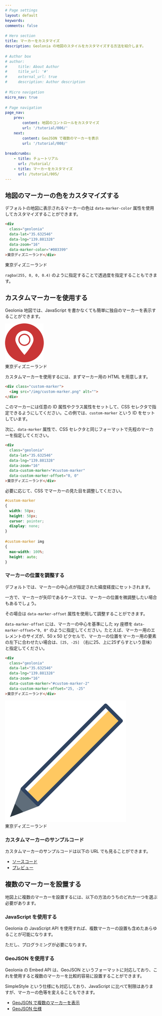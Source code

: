 ```yaml
---
# Page settings
layout: default
keywords:
comments: false

# Hero section
title: マーカーをカスタマイズ
description: Geolonia の地図のスタイルをカスタマイズする方法を紹介します。

# Author box
# author:
#     title: About Author
#     title_url: '#'
#     external_url: true
#     description: Author description

# Micro navigation
micro_nav: true

# Page navigation
page_nav:
    prev:
        content: 地図のコントロールをカスタマイズ
        url: '/tutorial/006/'
    next:
        content: GeoJSON で複数のマーカーを表示
        url: '/tutorial/008/'

breadcrumbs:
    - title: チュートリアル
      url: /tutorial/
    - title: マーカーをカスタマイズ
      url: /tutorial/005/
---
```


## 地図のマーカーの色をカスタマイズする

デフォルトの地図に表示されるマーカーの色は `data-marker-color` 属性を使用してカスタマイズすることができます。

```html
<div
  class="geolonia"
  data-lat="35.632546"
  data-lng="139.881328"
  data-zoom="16"
  data-marker-color="#003399"
>東京ディズニーランド</div>
```

<div
  class="geolonia"
  data-lat="35.632546"
  data-lng="139.881328"
  data-zoom="16"
  data-marker-color="#003399"
>東京ディズニーランド</div>

`ragba(255, 0, 0, 0.4)` のように指定することで透過度を指定することもできます。

## カスタムマーカーを使用する

Geolonia 地図では、JavaScript を書かなくても簡単に独自のマーカーを表示することができます。

<div id="custom-marker-1" class="custom-marker"><img src="/img/custom-marker.png" alt=""></div>

<div
  class="geolonia"
  data-lat="35.632546"
  data-lng="139.881328"
  data-zoom="16"
  data-custom-marker="#custom-marker-1"
  data-custom-marker-offset="0, 0"
>東京ディズニーランド</div>

カスタムマーカーを使用するには、まずマーカー用の HTML を用意します。

```html
<div class="custom-marker">
  <img src="/img/custom-marker.png" alt="">
</div>
```

このマーカーには任意の ID 属性やクラス属性をセットして、CSS セレクタで指定できるようにしてください。この例では、`custom-marker` という ID をセットしています。

次に、`data-marker` 属性で、CSS セレクタと同じフォーマットで先程のマーカーを指定してください。

```html
<div
  class="geolonia"
  data-lat="35.632546"
  data-lng="139.881328"
  data-zoom="16"
  data-custom-marker="#custom-marker"
  data-custom-marker-offset="0, 0"
>東京ディズニーランド</div>
```

必要に応じて、CSS でマーカーの見た目を調整してください。

```css
#custom-marker
{
  width: 50px;
  height: 50px;
  cursor: pointer;
  display: none;
}

#custom-marker img
{
  max-width: 100%;
  height: auto;
}
```

### マーカーの位置を調整する

デフォルトでは、マーカーの中心点が指定された緯度経度にセットされます。

一方で、マーカーが矢印であるケースでは、マーカーの位置を微調整したい場合もあるでしょう。

その場合は `data-marker-offset` 属性を使用して調整することができます。

`data-marker-offset` には、マーカーの中心を基準にした xy 座標を `data-marker-offset="0, 0"` のように指定してください。たとえば、マーカー用のエレメントのサイズが、50 x 50 ピクセルで、マーカーの位置をマーカー用の要素の左下に合わせたい場合は、`[25, -25]` （右に25、上に25ずらすという意味）と指定してください。

```html
<div
  class="geolonia"
  data-lat="35.632546"
  data-lng="139.881328"
  data-zoom="16"
  data-custom-marker="#custom-marker-2"
  data-custom-marker-offset="25, -25"
>東京ディズニーランド</div>
```

<div id="custom-marker-2" class="custom-marker"><img src="/img/marker-pen.svg" alt=""></div>

<div
  class="geolonia"
  data-lat="35.632546"
  data-lng="139.881328"
  data-zoom="16"
  data-custom-marker="#custom-marker-2"
  data-custom-marker-offset="25, -25"
>東京ディズニーランド</div>

### カスタムマーカーのサンプルコード

カスタムマーカーのサンプルコードは以下の URL でも見ることができます。

* [ソースコード](https://github.com/geolonia/docs.geolonia.com/blob/master/examples/5-1.html)
* [プレビュー](/examples/5-1.html)

## 複数のマーカーを設置する

地図上に複数のマーカーを設置するには、以下の方法のうちのどれか一つを選ぶ必要があります。

### JavaScript を使用する

Geolonia の JavaScript API を使用すれば、複数マーカーの設置も含めたあらゆることが可能になります。

ただし、プログラミングが必要になります。


### GeoJSON を使用する

Geolonia の Embed API は、GeoJSON というフォーマットに対応しており、これを使用すると複数のマーカーを比較的容易に設置することができます。

SimpleStyle という仕様にも対応しており、JavaScript に比べて制限はありますが、マーカーの色等を変えることもできます。

* [GeoJSON で複数のマーカーを表示](/tutorial/008/)
* [GeoJSON 仕様](/geojson/)
